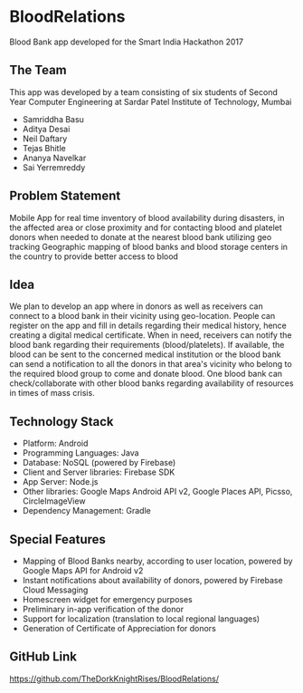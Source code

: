 # BloodRelations
Blood Bank app developed for the Smart India Hackathon 2017

## The Team
This app was developed by a team consisting of six students of Second Year Computer Engineering at Sardar Patel Institute of Technology, Mumbai
- Samriddha Basu
- Aditya Desai
- Neil Daftary
- Tejas Bhitle
- Ananya Navelkar
- Sai Yerremreddy

## Problem Statement
Mobile App for real time inventory of blood availability during disasters, in the affected area or close proximity and for contacting blood and platelet donors when needed to donate at the nearest blood bank utilizing geo tracking
Geographic mapping of blood banks and blood storage centers in the country to provide better access to blood

## Idea
We plan to develop an app where in donors as well as receivers can connect to a blood bank in their vicinity using geo-location. People can register on the app and fill in details regarding their medical history, hence creating a digital medical certificate. When in need, receivers can notify the blood bank regarding their requirements (blood/platelets). If available, the blood can be sent to the concerned medical institution or the blood bank can send a notification to all the donors in that area's vicinity who belong to the required blood group to come and donate blood.
One blood bank can check/collaborate with other blood banks regarding availability of resources in times of mass crisis.

## Technology Stack
- Platform: Android
- Programming Languages: Java
- Database: NoSQL (powered by Firebase)
- Client and Server libraries: Firebase SDK
- App Server: Node.js
- Other libraries: Google Maps Android API v2, Google Places API, Picsso, CircleImageView
- Dependency Management: Gradle

## Special Features

- Mapping of Blood Banks nearby, according to user location, powered by Google Maps API for Android v2
- Instant notifications about availability of donors, powered by Firebase Cloud Messaging
- Homescreen widget for emergency purposes
- Preliminary in-app verification of the donor
- Support for localization (translation to local regional languages)
- Generation of Certificate of Appreciation for donors

## GitHub Link
https://github.com/TheDorkKnightRises/BloodRelations/

    
